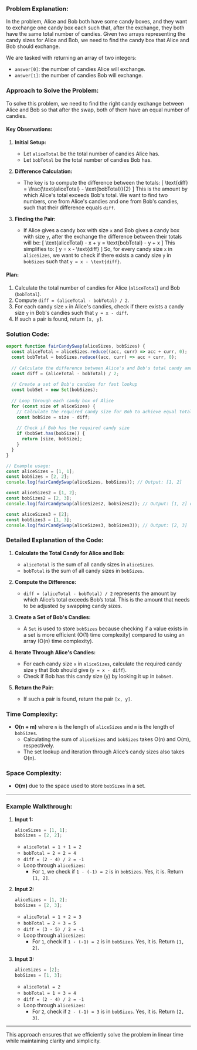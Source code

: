### Problem Explanation:

In the problem, Alice and Bob both have some candy boxes, and they want to exchange one candy box each such that, after the exchange, they both have the same total number of candies. Given two arrays representing the candy sizes for Alice and Bob, we need to find the candy box that Alice and Bob should exchange.

We are tasked with returning an array of two integers:
- `answer[0]`: the number of candies Alice will exchange.
- `answer[1]`: the number of candies Bob will exchange.

### Approach to Solve the Problem:

To solve this problem, we need to find the right candy exchange between Alice and Bob so that after the swap, both of them have an equal number of candies.

#### Key Observations:
1. **Initial Setup:**
   - Let `aliceTotal` be the total number of candies Alice has.
   - Let `bobTotal` be the total number of candies Bob has.
   
2. **Difference Calculation:**
   - The key is to compute the difference between the totals:
     \[
     \text{diff} = \frac{\text{aliceTotal} - \text{bobTotal}}{2}
     \]
   This is the amount by which Alice's total exceeds Bob's total. We want to find two numbers, one from Alice's candies and one from Bob's candies, such that their difference equals `diff`.

3. **Finding the Pair:**
   - If Alice gives a candy box with size `x` and Bob gives a candy box with size `y`, after the exchange the difference between their totals will be:
     \[
     \text{aliceTotal} - x + y = \text{bobTotal} - y + x
     \]
   This simplifies to:
     \[
     y = x - \text{diff}
     \]
   So, for every candy size `x` in `aliceSizes`, we want to check if there exists a candy size `y` in `bobSizes` such that `y = x - \text{diff}`.

#### Plan:
1. Calculate the total number of candies for Alice (`aliceTotal`) and Bob (`bobTotal`).
2. Compute `diff = (aliceTotal - bobTotal) / 2`.
3. For each candy size `x` in Alice's candies, check if there exists a candy size `y` in Bob's candies such that `y = x - diff`.
4. If such a pair is found, return `[x, y]`.

### Solution Code:

```javascript
export function fairCandySwap(aliceSizes, bobSizes) {
  const aliceTotal = aliceSizes.reduce((acc, curr) => acc + curr, 0);
  const bobTotal = bobSizes.reduce((acc, curr) => acc + curr, 0);
  
  // Calculate the difference between Alice's and Bob's total candy amounts
  const diff = (aliceTotal - bobTotal) / 2;
  
  // Create a set of Bob's candies for fast lookup
  const bobSet = new Set(bobSizes);
  
  // Loop through each candy box of Alice
  for (const size of aliceSizes) {
    // Calculate the required candy size for Bob to achieve equal totals
    const bobSize = size - diff;
    
    // Check if Bob has the required candy size
    if (bobSet.has(bobSize)) {
      return [size, bobSize];
    }
  }
}

// Example usage:
const aliceSizes = [1, 1];
const bobSizes = [2, 2];
console.log(fairCandySwap(aliceSizes, bobSizes)); // Output: [1, 2]

const aliceSizes2 = [1, 2];
const bobSizes2 = [2, 3];
console.log(fairCandySwap(aliceSizes2, bobSizes2)); // Output: [1, 2] or [2, 3]

const aliceSizes3 = [2];
const bobSizes3 = [1, 3];
console.log(fairCandySwap(aliceSizes3, bobSizes3)); // Output: [2, 3]
```

### Detailed Explanation of the Code:

1. **Calculate the Total Candy for Alice and Bob:**
   - `aliceTotal` is the sum of all candy sizes in `aliceSizes`.
   - `bobTotal` is the sum of all candy sizes in `bobSizes`.

2. **Compute the Difference:**
   - `diff = (aliceTotal - bobTotal) / 2` represents the amount by which Alice’s total exceeds Bob’s total. This is the amount that needs to be adjusted by swapping candy sizes.

3. **Create a Set of Bob's Candies:**
   - A `Set` is used to store `bobSizes` because checking if a value exists in a set is more efficient (O(1) time complexity) compared to using an array (O(n) time complexity).

4. **Iterate Through Alice's Candies:**
   - For each candy size `x` in `aliceSizes`, calculate the required candy size `y` that Bob should give (`y = x - diff`).
   - Check if Bob has this candy size (`y`) by looking it up in `bobSet`.

5. **Return the Pair:**
   - If such a pair is found, return the pair `[x, y]`.

### Time Complexity:
- **O(n + m)** where `n` is the length of `aliceSizes` and `m` is the length of `bobSizes`.
  - Calculating the sum of `aliceSizes` and `bobSizes` takes O(n) and O(m), respectively.
  - The set lookup and iteration through Alice’s candy sizes also takes O(n).
  
### Space Complexity:
- **O(m)** due to the space used to store `bobSizes` in a set.

---

### Example Walkthrough:

1. **Input 1:**
   ```javascript
   aliceSizes = [1, 1];
   bobSizes = [2, 2];
   ```
   - `aliceTotal = 1 + 1 = 2`
   - `bobTotal = 2 + 2 = 4`
   - `diff = (2 - 4) / 2 = -1`
   - Loop through `aliceSizes`: 
     - For `1`, we check if `1 - (-1) = 2` is in `bobSizes`. Yes, it is. Return `[1, 2]`.

2. **Input 2:**
   ```javascript
   aliceSizes = [1, 2];
   bobSizes = [2, 3];
   ```
   - `aliceTotal = 1 + 2 = 3`
   - `bobTotal = 2 + 3 = 5`
   - `diff = (3 - 5) / 2 = -1`
   - Loop through `aliceSizes`: 
     - For `1`, check if `1 - (-1) = 2` is in `bobSizes`. Yes, it is. Return `[1, 2]`.

3. **Input 3:**
   ```javascript
   aliceSizes = [2];
   bobSizes = [1, 3];
   ```
   - `aliceTotal = 2`
   - `bobTotal = 1 + 3 = 4`
   - `diff = (2 - 4) / 2 = -1`
   - Loop through `aliceSizes`:
     - For `2`, check if `2 - (-1) = 3` is in `bobSizes`. Yes, it is. Return `[2, 3]`.

---

This approach ensures that we efficiently solve the problem in linear time while maintaining clarity and simplicity.